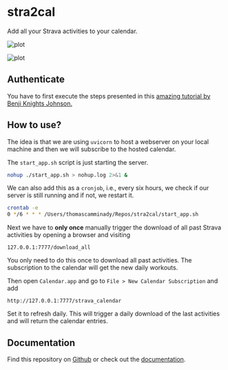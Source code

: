 # stra2cal

Add all your Strava activities to your calendar.

![plot](https://github.com/thomascamminady/stra2cal/blob/main/Calendar_Week.png)

![plot](https://github.com/thomascamminady/stra2cal/blob/main/Calendar_Month.png)

## Authenticate

You have to first execute the steps presented in this [amazing tutorial by Benji Knights Johnson.](https://medium.com/swlh/using-python-to-connect-to-stravas-api-and-analyse-your-activities-dummies-guide-5f49727aac86)

## How to use?

The idea is that we are using `uvicorn` to host a webserver on your local machine and then we will subscribe to the hosted calendar.

The `start_app.sh` script is just starting the server.

```bash
nohup ./start_app.sh > nohup.log 2>&1 &
```

We can also add this as a `cronjob`, i.e., every six hours, we check if our server is still running and if not, we restart it.

```bash
crontab -e
0 */6 * * * /Users/thomascamminady/Repos/stra2cal/start_app.sh
```

Next we have to **only once** manually trigger the download of all past Strava activities by opening a browser and visiting

```
127.0.0.1:7777/download_all
```

You only need to do this once to download all past activities. The subscription to the calendar will get the new daily workouts.

Then open `Calendar.app` and go to `File > New Calendar Subscription` and add

```
http://127.0.0.1:7777/strava_calendar
```

Set it to refresh daily. This will trigger a daily download of the last activities and will return the calendar entries.

## Documentation

Find this repository on [Github](https://github.com/thomascamminady/stra2cal) or check out the [documentation](https://thomascamminady.github.io/stra2cal).
